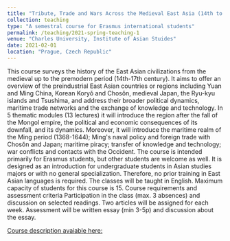 ```yaml
---
title: "Tribute, Trade and Wars Across the Medieval East Asia (14th to 17th Century)"
collection: teaching
type: "A semestral course for Erasmus international students"
permalink: /teaching/2021-spring-teaching-1
venue: "Charles University, Institute of Asian Stuides"
date: 2021-02-01
location: "Prague, Czech Republic"
---
```


This course surveys the history of the East Asian civilizations from the medieval up to the premodern period (14th-17th century). It aims to offer an overview of the preindustrial East Asian countries or regions including Yuan and Ming China, Korean Koryǒ and Chosŏn, medieval Japan, the Ryu-kyu islands and Tsushima, and address their broader political dynamics, maritime trade networks and the exchange of knowledge and technology. In 5 thematic modules (13 lectures) it will introduce the region after the fall of the Mongol empire, the political and economic consequences of its downfall, and its dynamics. Moreover, it will introduce the maritime realm of the Ming period (1368-1644); Ming's naval policy and foreign trade with Chosŏn and Japan; maritime piracy; transfer of knowledge and technology; war conflicts and contacts with the Occident. The course is intended primarily for Erasmus students, but other students are welcome as well. It is designed as an introduction for undergraduate students in Asian studies majors or with no general specialization. Therefore, no prior training in East Asian languages is required. The classes will be taught in English. Maximum capacity of students for this course is 15. Course requirements and assessment criteria Participation in the class (max. 3 absences) and discussion on selected readings. Two articles will be assigned for each week. Assessment will be written essay (min 3-5p) and discussion about the essay.

[Course description avaiable here:](https://www.academia.edu/53438828/Tribute_Trade_and_Wars_Across_the_Medieval_East_Asia_14_th_to_17_th_Century)



